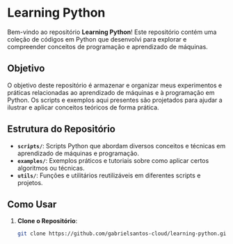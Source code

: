 # Learning Python

Bem-vindo ao repositório **Learning Python**! Este repositório contém uma coleção de códigos em Python que desenvolvi para explorar e compreender conceitos de programação e aprendizado de máquinas.

## Objetivo

O objetivo deste repositório é armazenar e organizar meus experimentos e práticas relacionadas ao aprendizado de máquinas e à programação em Python. Os scripts e exemplos aqui presentes são projetados para ajudar a ilustrar e aplicar conceitos teóricos de forma prática.

## Estrutura do Repositório

- **`scripts/`**: Scripts Python que abordam diversos conceitos e técnicas em aprendizado de máquinas e programação.
- **`examples/`**: Exemplos práticos e tutoriais sobre como aplicar certos algoritmos ou técnicas.
- **`utils/`**: Funções e utilitários reutilizáveis em diferentes scripts e projetos.

## Como Usar

1. **Clone o Repositório**:
   ```bash
   git clone https://github.com/gabrielsantos-cloud/learning-python.git
